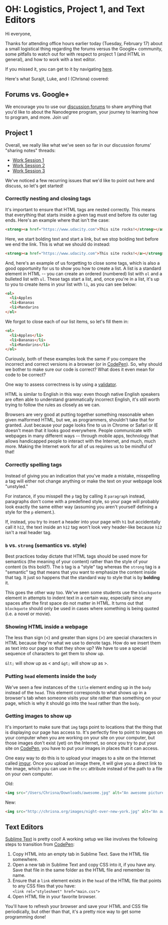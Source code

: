 # OH: Logistics, Project 1, and Text Editors

Hi everyone,

Thanks for attending office hours earlier today (Tuesday, February 17) about a
small logistical thing regarding the forums versus the Google+ community, some
pitfalls to watch out for with respect to project 1 (and HTML in general), and
how to work with a text editor.

If you missed it, you can get to it by navigating [here][hangout].

Here's what Surajit, Luke, and I (Chrisna) covered:

## Forums vs. Google+

We encourage you to use our [discussion forums][discourse] to share anything
that you'd like to about the Nanodegree program, your journey to learning how
to program, and more. Join us!

## Project 1

Overall, we really like what we've seen so far in our discussion forums'
"sharing notes" threads:

- [Work Session 1][ws1]
- [Work Session 2][ws2]
- [Work Session 3][ws3]

We've noticed a few recurring issues that we'd like to point out here and
discuss, so let's get started!

### Correctly nesting and closing tags

It's important to ensure that HTML tags are nested correctly. This means that
everything that starts inside a given tag must end before its outer tag ends.
Here's an example where that isn't the case:

```html
<strong><a href="https://www.udacity.com">This site rocks!</strong></a>
```

Here, we start bolding text and start a link, but we stop bolding text before
we end the link. This is what we should do instead:

```html
<strong><a href="https://www.udacity.com">This site rocks!</a></strong>
```

And, here's an example of us forgetting to close some tags, which is also a
good opportunity for us to show you how to create a list. A list is a standard
element in HTML -- you can create an ordered (numbered) list with `ol` and a
bulleted list with `ul`. These tags start a list, and, once you're in a list,
it's up to you to create items in your list with `li`, as you can see below:

```html
<ol>
  <li>Apples
  <li>Bananas
  <li>Mandarins
</ol>
```

We forgot to close each of our list items, so let's fill them in:

```html
<ol>
  <li>Apples</li>
  <li>Bananas</li>
  <li>Mandarins</li>
</ol>
```

Curiously, both of these examples look the same if you compare the incorrect
and correct versions in a browser (or in [CodePen][cp]). So, why should we
bother to make sure our code is correct? What does it even mean for code to be
correct?

One way to assess correctness is by using a [validator][w3c].

HTML is similar to English in this way: even though native English speakers are
often able to understand grammatically incorrect English, it's still worth
trying to follow the rules as closely as we can.

Browsers are very good at putting together something reasonable when given
malformed HTML, but we, as programmers, shouldn't take that for granted. Just
because your page looks fine to us in Chrome or Safari or IE doesn't mean that
it looks good everywhere. People communicate with webpages in many different
ways -- through mobile apps, technology that allows handicapped people to
interact with the Internet, and much, much more. Making the Internet work for
all of us requires us to be mindful of that!

### Correctly spelling tags

Instead of giving you an indication that you've made a mistake, misspelling a
tag will either not change anything or make the text on your webpage look
"unstyled."

For instance, if you misspell the `p` tag by calling it `paragraph` instead,
paragraphs don't come with a predefined style, so your page will probably look
exactly the same either way (assuming you aren't yourself defining a style for
the `p` element.).

If, instead, you try to insert a header into your page with `h1` but
accidentally call it `h12`, the text inside an `h12` tag won't look very
header-like because `h12` isn't a real header tag.

### `b` vs. `strong` (semantics vs. style)

Best practices today dictate that HTML tags should be used more for semantics
(the meaning of your content) rather than the style of your content (is this
bold?). The `b` tag is a "style" tag whereas the `strong` tag is a "semantic"
tag that means that you want to emphasize the content inside that tag. It just
so happens that the standard way to style that is by **bolding** it.

This goes the other way too. We've seen some students use the `blockquote`
element in attempts to indent text in a certain way, especially since any
spaces after the first space do not matter in HTML. It turns out that
`blockquote` should only be used in cases where something is being quoted (i.e.
a novel or movie).

### Showing HTML inside a webpage

The less than sign (&lt;) and greater than signs (&gt;) are special characters
in HTML because they're what we use to denote tags. How do we insert them as
text into our page so that they show up? We have to use a special sequence of
characters to get them to show up.

`&lt;` will show up as &lt; and `&gt;` will show up as &gt;.

### Putting `head` elements inside the `body`

We've seen a few instances of the `title` element ending up in the `body`
instead of the `head`. This element corresponds to what shows up in a browser's
tab when someone visits your site rather than something on your page, which is
why it should go into the `head` rather than the `body`.

### Getting images to show up

It's important to make sure that `img` tags point to locations that the thing
that is displaying our page has access to. It's perfectly fine to point to
images on your computer when you are working on your site on your computer, but
those images don't exist (yet) on the Internet, so once you try to put your
site on [CodePen][cp], you have to put your images in places that it can
access.

One easy way to do this is to upload your images to a site on the Internet
called [imgur][i]. Once you upload an image there, it will give you a direct
link to the image, which you can use in the `src` attribute instead of the path
to a file on your own computer.

Old:

```html
<img src="/Users/Chrisna/Downloads/awesome.jpg" alt="An awesome picture">
```

New:

```html
<img src="http://chrisna.org/images/night-over-new-york.jpg" alt="An awesome picture">
```

## Text Editors

[Sublime Text][st] is pretty cool! A working setup we like involves the
following steps to transition from [CodePen][cp]:

1. Copy HTML into an empty tab in Sublime Text. Save the HTML file somewhere.
2. Open a new tab in Sublime Text and copy CSS into it, if you have any. Save
   that file in the same folder as the HTML file and remember its name.
3. Ensure that a `link` element exists in the `head` of the HTML file that
   points to any CSS files that you have:  
   `<link rel="stylesheet" href="main.css">`
4. Open HTML file in your favorite browser.

You'll have to refresh your browser and save your HTML and CSS file
periodically, but other than that, it's a pretty nice way to get some
programming done!

[hangout]: https://www.youtube.com/watch?v=Au0ro1nqOq4
[discourse]: http://discussions.udacity.com
[ws1]: http://discussions.udacity.com/t/sharing-work-session-1-notes/2597
[ws2]: http://discussions.udacity.com/t/sharing-work-session-2-notes/2695
[ws3]: http://discussions.udacity.com/t/sharing-work-session-3-notes/3850
[cp]: http://codepen.io/pen/
[w3c]: http://validator.w3.org
[i]: http://imgur.com
[st]: http://www.sublimetext.com
